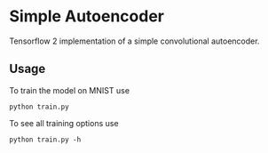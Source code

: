 # Simple Autoencoder

Tensorflow 2 implementation of a simple convolutional autoencoder.

## Usage

To train the model on MNIST use

```shell
python train.py
```

To see all training options use

```shell
python train.py -h
```